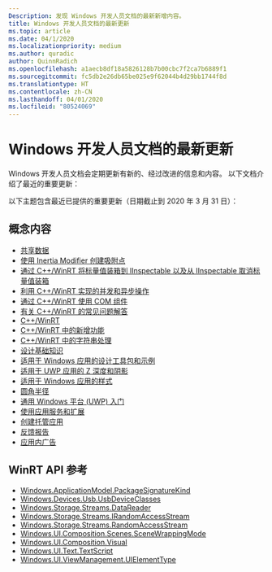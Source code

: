```yaml
---
Description: 发现 Windows 开发人员文档的最新新增内容。
title: Windows 开发人员文档的最新更新
ms.topic: article
ms.date: 04/1/2020
ms.localizationpriority: medium
ms.author: quradic
author: QuinnRadich
ms.openlocfilehash: a1aecb8df18a5826128b7b00cbc7f2ca7b6889f1
ms.sourcegitcommit: fc5db2e26db65be025e9f62044b4d29bb1744f8d
ms.translationtype: HT
ms.contentlocale: zh-CN
ms.lasthandoff: 04/01/2020
ms.locfileid: "80524069"
---
```

# <a name="latest-updates-to-the-windows-developer-docs"></a>Windows 开发人员文档的最新更新

Windows 开发人员文档会定期更新有新的、经过改进的信息和内容。 以下文档介绍了最近的重要更新：

以下主题包含最近已提供的重要更新（日期截止到 2020 年 3 月 31 日）：

## <a name="conceptual-content"></a>概念内容

<ul>
<li><a href="https://docs.microsoft.com/windows/uwp/app-to-app/share-data">共享数据</a></li>
<li><a href="https://docs.microsoft.com/windows/uwp/composition/inertia-modifiers">使用 Inertia Modifier 创建吸附点</a></li>
<li><a href="https://docs.microsoft.com/windows/uwp/cpp-and-winrt-apis/boxing">通过 C++/WinRT 将标量值装箱到 IInspectable 以及从 IInspectable 取消标量值装箱</a></li>
<li><a href="https://docs.microsoft.com/windows/uwp/cpp-and-winrt-apis/concurrency">利用 C++/WinRT 实现的并发和异步操作</a></li>
<li><a href="https://docs.microsoft.com/windows/uwp/cpp-and-winrt-apis/consume-com">通过 C++/WinRT 使用 COM 组件</a></li>
<li><a href="https://docs.microsoft.com/windows/uwp/cpp-and-winrt-apis/faq">有关 C++/WinRT 的常见问题解答</a></li>
<li><a href="https://docs.microsoft.com/windows/uwp/cpp-and-winrt-apis/index">C++/WinRT</a></li>
<li><a href="https://docs.microsoft.com/windows/uwp/cpp-and-winrt-apis/news">C++/WinRT 中的新增功能</a></li>
<li><a href="https://docs.microsoft.com/windows/uwp/cpp-and-winrt-apis/strings">C++/WinRT 中的字符串处理</a></li>
<li><a href="https://docs.microsoft.com/windows/uwp/design/basics/index">设计基础知识</a></li>
<li><a href="https://docs.microsoft.com/windows/uwp/design/downloads/index">适用于 Windows 应用的设计工具包和示例</a></li>
<li><a href="https://docs.microsoft.com/windows/uwp/design/layout/depth-shadow">适用于 UWP 应用的 Z 深度和阴影</a></li>
<li><a href="https://docs.microsoft.com/windows/uwp/design/style/index">适用于 Windows 应用的样式</a></li>
<li><a href="https://docs.microsoft.com/windows/uwp/design/style/rounded-corner">圆角半径</a></li>
<li><a href="https://docs.microsoft.com/windows/uwp/get-started/index">通用 Windows 平台 (UWP) 入门</a></li>
<li><a href="https://docs.microsoft.com/windows/uwp/launch-resume/app-services">使用应用服务和扩展</a></li>
<li><a href="https://docs.microsoft.com/windows/uwp/launch-resume/hosted-apps">创建托管应用</a></li>
<li><a href="https://docs.microsoft.com/windows/uwp/publish/feedback-report">反馈报告</a></li>
<li><a href="https://docs.microsoft.com/windows/uwp/publish/in-app-ads">应用内广告</a></li>
</ul>

## <a name="winrt-api-reference"></a>WinRT API 参考

<ul>
<li><a href="https://docs.microsoft.com/uwp/api/windows.applicationmodel.packagesignaturekind">Windows.ApplicationModel.PackageSignatureKind</a></li>
<li><a href="https://docs.microsoft.com/uwp/api/windows.devices.usb.usbdeviceclasses">Windows.Devices.Usb.UsbDeviceClasses</a></li>
<li><a href="https://docs.microsoft.com/uwp/api/windows.storage.streams.datareader">Windows.Storage.Streams.DataReader</a></li>
<li><a href="https://docs.microsoft.com/uwp/api/windows.storage.streams.irandomaccessstream">Windows.Storage.Streams.IRandomAccessStream</a></li>
<li><a href="https://docs.microsoft.com/uwp/api/windows.storage.streams.randomaccessstream">Windows.Storage.Streams.RandomAccessStream</a></li>
<li><a href="https://docs.microsoft.com/uwp/api/windows.ui.composition.scenes.scenewrappingmode">Windows.UI.Composition.Scenes.SceneWrappingMode</a></li>
<li><a href="https://docs.microsoft.com/uwp/api/windows.ui.composition.visual">Windows.UI.Composition.Visual</a></li>
<li><a href="https://docs.microsoft.com/uwp/api/windows.ui.text.textscript">Windows.UI.Text.TextScript</a></li>
<li><a href="https://docs.microsoft.com/uwp/api/windows.ui.viewmanagement.uielementtype">Windows.UI.ViewManagement.UIElementType</a></li>
</ul>
